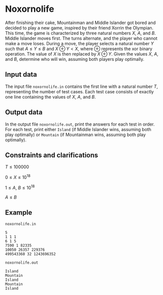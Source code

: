 # Noxornolife

After finishing their cake, Mountainman and Middle Islander got bored and decided to play a new game, inspired by their friend Xorrin the Olympian. This time, the game is characterized by three natural numbers $X$, $A$, and $B$. Middle Islander moves first. The turns alternate, and the player who cannot make a move loses. During a move, the player selects a natural number $Y$ such that $A \leq Y \leq B$ and $X \oplus Y < X$, where $\oplus$ represents the xor binary operation. The value of $X$ is then replaced by $X \oplus Y$. Given the values $X$, $A$, and $B$, determine who will win, assuming both players play optimally.

## Input data

The input file `noxornolife.in` contains the first line with a natural number $T$, representing the number of test cases. Each test case consists of exactly one line containing the values of $X$, $A$, and $B$. 

## Output data

In the output file `noxornolife.out`, print the answers for each test in order. For each test, print either `Island` (if Middle Islander wins, assuming both play optimally) or `Mountain` (if Mountainman wins, assuming both play optimally).

## Constraints and clarifications

$T \leq 100000$

$0 \leq X \leq 10^{18}$

$1 \leq A$, $B \leq 10^{18}$

$A \leq B$

## Example

`noxornolife.in`
```
5
1 1 1
6 1 5
7590 1 82335
10050 26357 229376
499543360 32 1243696352
```

`noxornolife.out`
```
Island
Mountain
Island
Mountain
Island
```